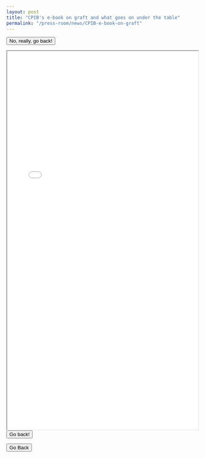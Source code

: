 ```yaml
---
layout: post
title: "CPIB's e-book on graft and what goes on under the table"
permalink: "/press-room/news/CPIB-e-book-on-graft"
---
```


<form>
 <input type="button" value="No, really, go back!" onclick="history.go(-1)">
</form>
    
<iframe src="/files/news/2020.12.29.ST_CPIB e-book on graft.pdf" width="100%" height="1000px">
    </iframe>


<form>
 <input type="button" value="Go back!" onclick="history.back()">
</form>


<button onclick="goBack()">Go Back</button>

<script>
function goBack() {
  window.history.back();
}
</script>
